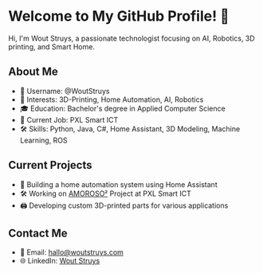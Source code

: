 # Welcome to My GitHub Profile! 👋

Hi, I'm Wout Struys, a passionate technologist focusing on AI, Robotics, 3D printing, and Smart Home.

## About Me

- 👋 Username: @WoutStruys
- 👀 Interests: 3D-Printing, Home Automation, AI, Robotics
- 🎓 Education: Bachelor's degree in Applied Computer Science
- 💼 Current Job: PXL Smart ICT
- 🛠 Skills: Python, Java, C#, Home Assistant, 3D Modeling, Machine Learning, ROS

## Current Projects

- 🤖 Building a home automation system using Home Assistant
- 🛠 Working on [AMOROSO²](https://amoroso.pxl.be/) Project at PXL Smart ICT
- 🖨 Developing custom 3D-printed parts for various applications

## Contact Me

- 📧 Email: [hallo@woutstruys.com](mailto:hallo@woutstruys.com)
- 🌐 LinkedIn: [Wout Struys](https://www.linkedin.com/in/wout-struys/)

<!---
WoutStruys/WoutStruys is a ✨ special ✨ repository because its `README.md` (this file) appears on your GitHub profile.
You can click the Preview link to take a look at your changes.
--->

